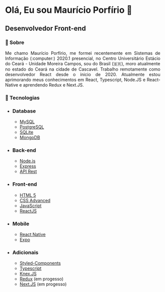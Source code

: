 <!--
**mauricio-msp/mauricio-msp** is a ✨ _special_ ✨ repository because its `README.md` (this file) appears on your GitHub profile.

Here are some ideas to get you started:

- 🔭 I’m currently working on ...
- 🌱 I’m currently learning ...
- 👯 I’m looking to collaborate on ...
- 🤔 I’m looking for help with ...
- 💬 Ask me about ...
- 📫 How to reach me: ...
- 😄 Pronouns: ...
- ⚡ Fun fact: ...
-->

# Olá, Eu sou Maurício Porfírio 👋

## Desenvolvedor Front-end

### 📝 Sobre
<p align="justify">
Me chamo Maurício Porfírio, me formei recentemente em Sistemas de Informação (:computer:) 2020.1 presencial, no Centro Universitário Estácio do Ceará - Unidade Moreira Campos, sou do Brasil (🇧🇷), moro atualmente no estado do Ceará na cidade de Cascavel. Trabalho remotamente como desenvolvedor React desde o ínicio de 2020. Atualmente estou aprimorando meus conhecimentos em React, Typescript, Node.JS e React-Native e aprendendo Redux e Next.JS.
</p>

### :rocket: Tecnologias

- ### **Database**
  -  [MySQL](https://www.mysql.com/)
  -  [PostgreSQL](https://www.postgresql.org/)
  -  [SQLite](https://www.sqlite.org/index.html)
  -  [MongoDB](https://docs.mongodb.com/manual/l)
- ### **Back-end**
  -  [Node.js](https://nodejs.org/en/)
  -  [Express](https://expressjs.com/)
  -  [API Rest](https://canaltech.com.br/software/o-que-e-api/#:~:text=API%20%C3%A9%20um%20conjunto%20de,Interface%20de%20Programa%C3%A7%C3%A3o%20de%20Aplicativos%22.)
- ### **Front-end**
  -  [HTML 5](https://developer.mozilla.org/pt-BR/docs/Web/HTML/HTML5)
  -  [CSS Advanced](https://www.w3schools.com/css/)
  -  [JavaScript](https://developer.mozilla.org/pt-BR/docs/Aprender/JavaScript)
  -  [ReactJS](https://reactjs.org/)
- ### **Mobile**
  -  [React Native](https://reactnative.dev/)
  -  [Expo](https://expo.io/)
- ### **Adicionais** 
  -  [Styled-Components](https://styled-components.com/)
  -  [Typescript](https://www.typescriptlang.org/)
  -  [Knex.JS](http://knexjs.org/)
  -  [Redux](https://redux.js.org/) (em progesso)
  -  [Next.JS](https://nextjs.org/docs/basic-features/typescript) (em progesso)


